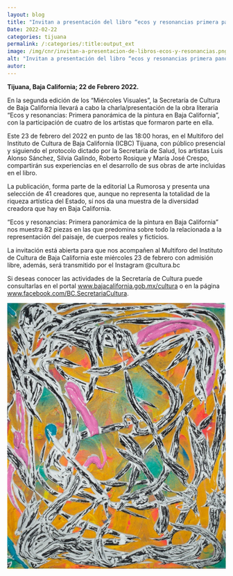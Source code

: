 ```yaml
---
layout: blog
title: "Invitan a presentación del libro “ecos y resonancias primera panorámica de la pintura en bc”"
Date: 2022-02-22
categories: tijuana
permalink: /:categories/:title:output_ext
image: /img/cnr/invitan-a-presentacion-de-libros-ecos-y-resonancias.png
alt: "Invitan a presentación del libro “ecos y resonancias primera panorámica de la pintura en bc”"
autor:
---
```


**Tijuana, Baja California; 22 de Febrero 2022.** 

En la segunda edición de los “Miércoles Visuales”, la Secretaría de Cultura de Baja California llevará a cabo la charla/presentación de la obra literaria “Ecos y resonancias: Primera panorámica de la pintura en Baja California”, con la participación de cuatro de los artistas que formaron parte en ella.

Este 23 de febrero del 2022 en punto de las 18:00 horas, en el Multiforo del Instituto de Cultura de Baja California (ICBC) Tijuana, con público presencial y siguiendo el protocolo dictado por la Secretaría de Salud, los artistas Luis Alonso Sánchez, Silvia Galindo, Roberto Rosique y María José Crespo, compartirán sus experiencias en el desarrollo de sus obras de arte incluidas en el libro.

La publicación, forma parte de la editorial La Rumorosa y presenta una selección de 41 creadores que, aunque no representa la totalidad de la riqueza artística del Estado, sí nos da una muestra de la diversidad creadora que hay en Baja California.

“Ecos y resonancias: Primera panorámica de la pintura en Baja California” nos muestra 82 piezas en las que predomina sobre todo la relacionada a la representación del paisaje, de cuerpos reales y ficticios.

La invitación está abierta para que nos acompañen al Multiforo del Instituto de Cultura de Baja California este miércoles 23 de febrero con admisión libre, además, será transmitido por el Instagram @cultura.bc

Si deseas conocer las actividades de la Secretaría de Cultura puede consultarlas en el portal www.bajacalifornia.gob.mx/cultura o en la página www.facebook.com/BC.SecretariaCultura.
 
<div id="carouselExampleSlidesOnly" class="carousel slide" data-ride="carousel">
  <div class="carousel-inner">
    <div class="carousel-item active">
       <img class="d-block w-100" src="/img/cnr/invitan-a-presentacion-de-libros-ecos-y-resonancias.png" loading="lazy"  alt="Invitan a presentación del libro “ecos y resonancias primera panorámica de la pintura en bc”">
    </div>
  </div>
</div>